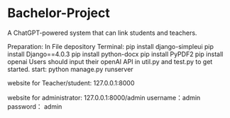 # Bachelor-Project

A ChatGPT-powered system that can link students and teachers.

Preparation:
In File depository Terminal:
pip install django-simpleui
pip install Django==4.0.3
pip install python-docx
pip install PyPDF2
pip install openai
Users should input their openAI API in util.py and test.py to get started.
start: python manage.py runserver 

    
website for Teacher/student:
127.0.0.1:8000

website for  administrator:
127.0.0.1:8000/admin
username：admin 
password： admin


